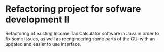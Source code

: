 # Refactoring project for sofware development II 
Refactoring of existing Income Tax Calculator software in Java in order to fix some issues, as well as reengineering some parts of the GUI with an updated and easier to use interface.
